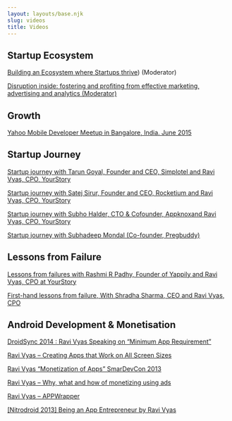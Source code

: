 ```yaml
---
layout: layouts/base.njk
slug: videos
title: Videos
---
```


Startup Ecosystem
-----------------

[Building an Ecosystem where Startups thrive](https://www.youtube.com/watch?v=udLwOYOLlnk)) (Moderator)

[Disruption inside: fostering and profiting from effective marketing, advertising and analytics (Moderator)](https://www.facebook.com/yourstorycom/videos/10159702382955162/?comment_tracking=%7B%22tn%22%3A%22O%22%7D)

Growth
------

[Yahoo Mobile Developer Meetup in Bangalore, India. June 2015](https://vimeo.com/134970671)

Startup Journey
---------------

[Startup journey with Tarun Goyal, Founder and CEO, Simplotel and Ravi Vyas, CPO, YourStory](https://www.facebook.com/yourstorycom/videos/vl.192319881335915/10159537555645162/?type=1)

[Startup journey with Satej Sirur, Founder and CEO, Rocketium and Ravi Vyas, CPO, YourStory](https://www.facebook.com/yourstorycom/videos/vl.192319881335915/10159469087850162/?type=1)

[Startup journey with Subho Halder, CTO & Cofounder, Appknoxand Ravi Vyas, CPO, YourStory](https://www.facebook.com/yourstorycom/videos/vl.192319881335915/10159414855135162/?type=1)

[Startup journey with Subhadeep Mondal (Co-founder, Pregbuddy)](https://www.facebook.com/yourstorycom/videos/vl.192319881335915/10159384981015162/?type=1)

Lessons from Failure
--------------------

[Lessons from failures with Rashmi R Padhy, Founder of Yappily and Ravi Vyas, CPO at YourStory](https://www.facebook.com/yourstorycom/videos/10159407174935162/)

[First-hand lessons from failure, With Shradha Sharma, CEO and Ravi Vyas, CPO](https://www.facebook.com/yourstorycom/videos/10159347331560162/)

Android Development & Monetisation
----------------------------------

[DroidSync 2014 : Ravi Vyas Speaking on “Minimum App Requirement”](https://www.youtube.com/watch?v=e1wmhghRAiY)

[Ravi Vyas – Creating Apps that Work on All Screen Sizes](https://www.youtube.com/watch?v=fFRUXcS0uM8)

[Ravi Vyas “Monetization of Apps” SmarDevCon 2013](https://www.youtube.com/watch?v=v0SrKe1sZnI)

[Ravi Vyas – Why, what and how of monetizing using ads](https://www.youtube.com/watch?v=yM2Klo6zHsU)

[Ravi Vyas – APPWrapper](https://www.youtube.com/watch?v=OGNGBGMNG-0)

[\[Nitrodroid 2013\] Being an App Entrepreneur by Ravi Vyas](https://www.youtube.com/watch?v=k1JhyKYkXWM)
